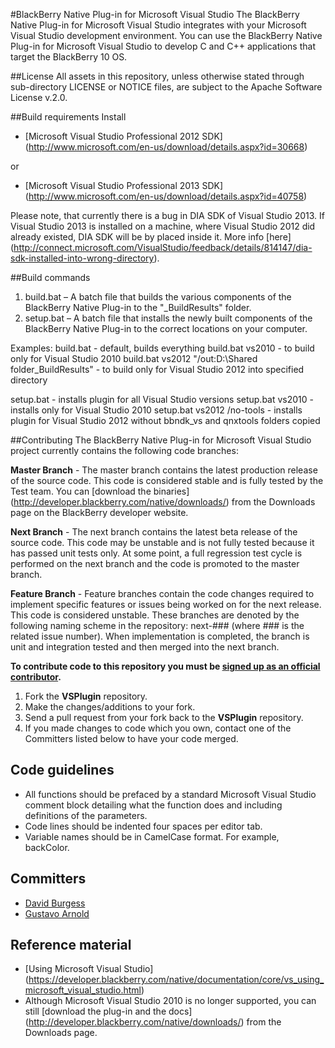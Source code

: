 #BlackBerry Native Plug-in for Microsoft Visual Studio
The BlackBerry Native Plug-in for Microsoft Visual Studio integrates with your Microsoft Visual Studio development environment. You can use the BlackBerry Native Plug-in for Microsoft Visual Studio to develop C and C++ applications that target the BlackBerry 10 OS.

##License
All assets in this repository, unless otherwise stated through sub-directory LICENSE or NOTICE files, are subject to the Apache Software License v.2.0.

##Build requirements
Install
* [Microsoft Visual Studio Professional 2012 SDK] (http://www.microsoft.com/en-us/download/details.aspx?id=30668)

or

* [Microsoft Visual Studio Professional 2013 SDK] (http://www.microsoft.com/en-us/download/details.aspx?id=40758)

Please note, that currently there is a bug in DIA SDK of Visual Studio 2013.
If Visual Studio 2013 is installed on a machine, where Visual Studio 2012 did already existed, DIA SDK will be by placed inside it.
More info [here] (http://connect.microsoft.com/VisualStudio/feedback/details/814147/dia-sdk-installed-into-wrong-directory).

##Build commands
1. build.bat – A batch file that builds the various components of the BlackBerry Native Plug-in to the "_BuildResults" folder.
2. setup.bat – A batch file that installs the newly built components of the BlackBerry Native Plug-in to the correct locations on your computer. 

Examples:
 build.bat - default, builds everything
 build.bat vs2010 - to build only for Visual Studio 2010
 build.bat vs2012 "/out:D:\Shared folder\_BuildResults" - to build only for Visual Studio 2012 into specified directory
 
 setup.bat - installs plugin for all Visual Studio versions
 setup.bat vs2010 - installs only for Visual Studio 2010
 setup.bat vs2012 /no-tools - installs plugin for Visual Studio 2012 without bbndk_vs and qnxtools folders copied

##Contributing
The BlackBerry Native Plug-in for Microsoft Visual Studio project currently contains the following code branches: 

**Master Branch** - The master branch contains the latest production release of the source code. This code is considered stable and is fully tested by the Test team. You can [download the binaries] (http://developer.blackberry.com/native/downloads/) from the Downloads page on the BlackBerry developer website.   

**Next Branch** - The next branch contains the latest beta release of the source code. This code may be unstable and is not fully tested because it has passed unit tests only. At some point, a full regression test cycle is performed on the next branch and the code is promoted to the master branch.

**Feature Branch** - Feature branches contain the code changes required to implement specific features or issues being worked on for the next release. This code is considered unstable. These branches are denoted by the following naming scheme in the repository: next-### (where ### is the related issue number). When implementation is completed, the branch is unit and integration tested and then merged into the next branch.

**To contribute code to this repository you must be [signed up as an official contributor](http://blackberry.github.com/howToContribute.html).**

1. Fork the **VSPlugin** repository.
2. Make the changes/additions to your fork.
3. Send a pull request from your fork back to the **VSPlugin** repository.
4. If you made changes to code which you own, contact one of the Committers listed below to have your code merged.

## Code guidelines
* All functions should be prefaced by a standard Microsoft Visual Studio comment block detailing what the function does and including definitions of the parameters.
* Code lines should be indented four spaces per editor tab.
* Variable names should be in CamelCase format. For example, backColor.

## Committers
* [David Burgess](http://github.com/dbrgss)
* [Gustavo Arnold](http://github.com/guarnold)

## Reference material
* [Using Microsoft Visual Studio] (https://developer.blackberry.com/native/documentation/core/vs_using_microsoft_visual_studio.html)
* Although Microsoft Visual Studio 2010 is no longer supported, you can still [download the plug-in and the docs] (http://developer.blackberry.com/native/downloads/) from the Downloads page. 
